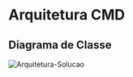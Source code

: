 # Arquitetura CMD 
## Diagrama de Classe
<img align="center" alt="Arquitetura-Solucao" src="https://i.imgur.com/HUB0Dun.png">
